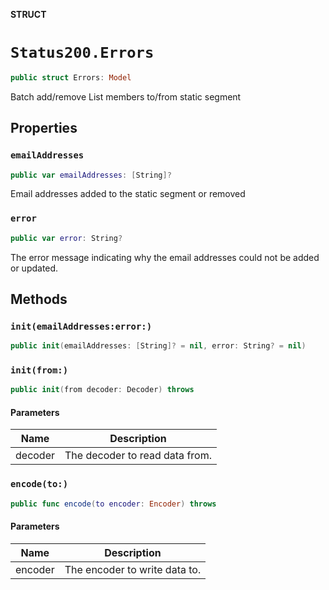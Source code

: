 **STRUCT**

# `Status200.Errors`

```swift
public struct Errors: Model
```

Batch add/remove List members to/from static segment

## Properties
### `emailAddresses`

```swift
public var emailAddresses: [String]?
```

Email addresses added to the static segment or removed

### `error`

```swift
public var error: String?
```

The error message indicating why the email addresses could not be added or updated.

## Methods
### `init(emailAddresses:error:)`

```swift
public init(emailAddresses: [String]? = nil, error: String? = nil)
```

### `init(from:)`

```swift
public init(from decoder: Decoder) throws
```

#### Parameters

| Name | Description |
| ---- | ----------- |
| decoder | The decoder to read data from. |

### `encode(to:)`

```swift
public func encode(to encoder: Encoder) throws
```

#### Parameters

| Name | Description |
| ---- | ----------- |
| encoder | The encoder to write data to. |